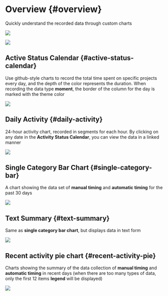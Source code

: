 # Overview {#overview}

Quickly understand the recorded data through custom charts

![](https://cdn.jsdelivr.net/gh/shion-app/docs/src/public/assets/en/overview/overview.png)

![](https://cdn.jsdelivr.net/gh/shion-app/docs/src/public/assets/zh/overview/overview2.png)

## Active Status Calendar {#active-status-calendar}

Use github-style charts to record the total time spent on specific projects every day, and the depth of the color represents the duration. When recording the data type **moment**, the border of the column for the day is marked with the theme color

![](https://cdn.jsdelivr.net/gh/shion-app/docs/src/public/assets/en/overview/active-status-calendar.png)

## Daily Activity {#daily-activity}

24-hour activity chart, recorded in segments for each hour. By clicking on any date in the **Activity Status Calendar**, you can view the data in a linked manner

![](https://cdn.jsdelivr.net/gh/shion-app/docs/src/public/assets/en/overview/daily-activity.png)

## Single Category Bar Chart {#single-category-bar}

A chart showing the data set of **manual timing** and **automatic timing** for the past 30 days

![](https://cdn.jsdelivr.net/gh/shion-app/docs/src/public/assets/en/overview/single-category-bar.png)

## Text Summary {#text-summary}

Same as **single category bar chart**, but displays data in text form

![](https://cdn.jsdelivr.net/gh/shion-app/docs/src/public/assets/en/overview/text-summary.png)

## Recent activity pie chart {#recent-activity-pie}

Charts showing the summary of the data collection of **manual timing** and **automatic timing** in recent days (when there are too many types of data, only the first 12 items **legend** will be displayed)

![](https://cdn.jsdelivr.net/gh/shion-app/docs/src/public/assets/en/overview/recent-activity-pie.png)
